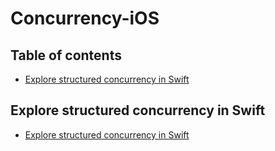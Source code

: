 # Concurrency-iOS

## Table of contents

* [Explore structured concurrency in Swift](#Explore-structured-concurrency-in-Swift)


## Explore structured concurrency in Swift

- [Explore structured concurrency in Swift](Explore-Structured-Concurrency-in-Swift/README.md)

